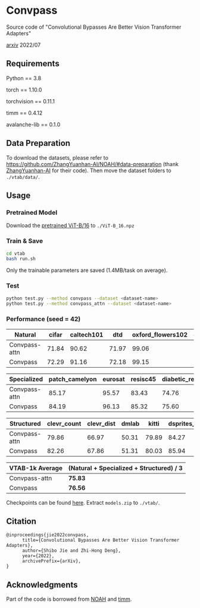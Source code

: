 # Convpass

Source code of "Convolutional Bypasses Are Better Vision Transformer Adapters" 

[arxiv](http://arxiv.org/abs/2207.07039) 2022/07

## Requirements
Python == 3.8

torch == 1.10.0

torchvision == 0.11.1

timm == 0.4.12

avalanche-lib == 0.1.0

## Data Preparation

To download the datasets, please refer to https://github.com/ZhangYuanhan-AI/NOAH/#data-preparation (thank [ZhangYuanhan-AI](https://github.com/ZhangYuanhan-AI) for their code). Then move the dataset folders to `./vtab/data/`. 

## Usage
### Pretrained Model
Download the [pretrained ViT-B/16](https://storage.googleapis.com/vit_models/imagenet21k/ViT-B_16.npz) to `./ViT-B_16.npz`

### Train & Save
```sh
cd vtab
bash run.sh
```
Only the trainable parameters are saved (1.4MB/task on average).

### Test
```sh
python test.py --method convpass --dataset <dataset-name>
python test.py --method convpass_attn --dataset <dataset-name>
```
### Performance (seed = 42)
| Natural | cifar | caltech101 | dtd | oxford_flowers102 | oxford_iiit_pet | svhn | sun397 | Average |
| ---- | ---- | ---- | ---- | ---- | ---- | ---- | ---- | ---- |
| Convpass-attn | 71.84 | 90.62 | 71.97 | 99.06 | 90.98 | 89.93 | 54.25 | **81.24** |
| Convpass | 72.29 | 91.16 | 72.18 | 99.15 | 90.90 | 91.26 | 54.87 | **81.69** |

| Specialized | patch_camelyon | eurosat | resisc45 | diabetic_retinopathy | Average |
| ---- | ---- | ---- | ---- | ---- | ---- |
| Convpass-attn | 85.17 | 95.57 | 83.43 | 74.76 | **84.73** |
| Convpass | 84.19 | 96.13 | 85.32 | 75.60 | **85.31** |

| Structured | clevr_count | clevr_dist | dmlab | kitti | dsprites_loc | dsprites_ori | smallnorb_azi | smallnorb_ele | Average |
| ---- | ---- | ---- | ---- | ---- | ---- | ---- | ---- | ---- | ---- |
| Convpass-attn | 79.86 | 66.97 | 50.31 | 79.89 | 84.27 | 53.2 | 34.81 | 42.95 | **61.53** |
| Convpass | 82.26 | 67.86 | 51.31 | 80.03 | 85.94 | 53.13 | 36.43 | 44.44 | **62.68** |


| VTAB-1k Average | (Natural + Specialized + Structured) / 3 |
| ---- | ---- |
| Convpass-attn| **75.83** |
|Convpass| **76.56** |


Checkpoints can be found [here](https://drive.google.com/file/d/19UjWeCuPTJG32RaVyOxV-EXFz-MYW8UT/view?usp=sharing). Extract `models.zip` to `./vtab/`.

## Citation
```
@inproceedings{jie2022convpass,
      title={Convolutional Bypasses Are Better Vision Transformer Adapters}, 
      author={Shibo Jie and Zhi-Hong Deng},
      year={2022},
      archivePrefix={arXiv},
}
```

## Acknowledgments
Part of the code is borrowed from [NOAH](https://github.com/ZhangYuanhan-AI/NOAH) and [timm](https://github.com/rwightman/pytorch-image-models).

